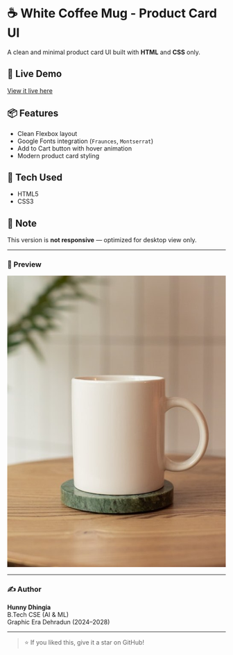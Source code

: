 # ☕ White Coffee Mug - Product Card UI

A clean and minimal product card UI built with **HTML** and **CSS** only.

## 🚀 Live Demo
[View it live here](https://hunnybunny14.github.io/coffee-mug)

## 📦 Features
- Clean Flexbox layout
- Google Fonts integration (`Fraunces`, `Montserrat`)
- Add to Cart button with hover animation
- Modern product card styling

## 🧠 Tech Used
- HTML5
- CSS3

## 📌 Note
This version is **not responsive** — optimized for desktop view only.

---

### 📸 Preview

![Preview Screenshot](mug.jpg)

---

### ✍️ Author

**Hunny Dhingia**  
B.Tech CSE (AI & ML)  
Graphic Era Dehradun (2024–2028)

---

> ⭐ If you liked this, give it a star on GitHub!
